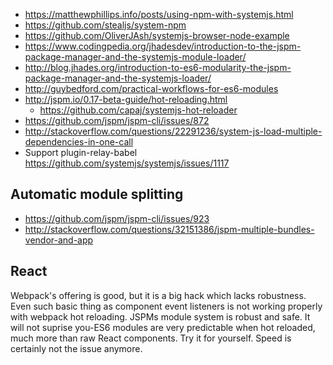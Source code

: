 - https://matthewphillips.info/posts/using-npm-with-systemjs.html
- https://github.com/stealjs/system-npm
- https://github.com/OliverJAsh/systemjs-browser-node-example
- https://www.codingpedia.org/jhadesdev/introduction-to-the-jspm-package-manager-and-the-systemjs-module-loader/
- http://blog.jhades.org/introduction-to-es6-modularity-the-jspm-package-manager-and-the-systemjs-loader/
- http://guybedford.com/practical-workflows-for-es6-modules
- http://jspm.io/0.17-beta-guide/hot-reloading.html
  - https://github.com/capaj/systemjs-hot-reloader
- https://github.com/jspm/jspm-cli/issues/872
- http://stackoverflow.com/questions/22291236/system-js-load-multiple-dependencies-in-one-call
- Support plugin-relay-babel https://github.com/systemjs/systemjs/issues/1117

## Automatic module splitting

- https://github.com/jspm/jspm-cli/issues/923
- http://stackoverflow.com/questions/32151386/jspm-multiple-bundles-vendor-and-app

## React

Webpack's offering is good, but it is a big hack which lacks robustness. Even such basic thing as component event listeners is not working properly with webpack hot reloading. JSPMs module system is robust and safe. It will not suprise you-ES6 modules are very predictable when hot reloaded, much more than raw React components. Try it for yourself. Speed is certainly not the issue anymore.
